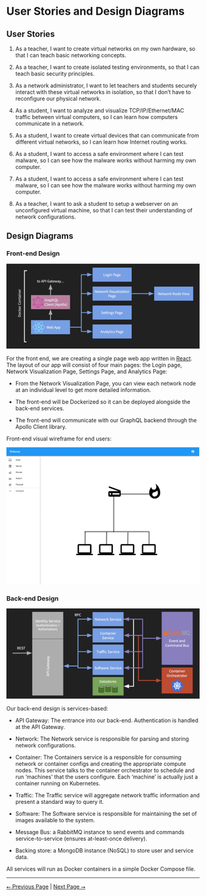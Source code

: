 # User Stories and Design Diagrams

## User Stories

1. As a teacher, I want to create virtual networks on my own hardware, so that I can teach basic networking concepts.

2. As a teacher, I want to create isolated testing environments, so that I can teach basic security principles.

3. As a network administrator, I want to let teachers and students securely interact with these virtual networks in isolation, so that I don’t have to reconfigure our physical network.

4. As a student, I want to analyze and visualize TCP/IP/Ethernet/MAC traffic between virtual computers, so I can learn how computers communicate in a network.

5. As a student, I want to create virtual devices that can communicate from different virtual networks, so I can learn how Internet routing works.

6. As a student, I want to access a safe environment where I can test malware, so I can see how the malware works without harming my own computer.

7. As a student, I want to access a safe environment where I can test malware, so I can see how the malware works without harming my own computer.

8. As a teacher, I want to ask a student to setup a webserver on an unconfigured virtual machine, so that I can test their understanding of network configurations.

## Design Diagrams

### Front-end Design

![Front End Design Diagram](03-design-front-end.jpg)

For the front end, we are creating a single page web app written in [React](https://reactjs.org). The layout of our app will consist of four main pages: the Login page, Network Visualization Page, Settings Page, and Analytics Page:

- From the Network Visualization Page, you can view each network node at an individual level to get more detailed information.

- The front-end will be Dockerized so it can be deployed alongside the back-end services.

- The front-end will communicate with our GraphQL backend through the Apollo Client library.

Front-end visual wireframe for end users:

![Front End Wireframe](03-front-end-wireframe.png)

### Back-end Design

![Back End Design Diagram](03-design-back-end.jpg)

Our back-end design is services-based:

- API Gateway: The entrance into our back-end. Authentication is handled at the API Gateway.

- Network: The Network service is responsible for parsing and storing network configurations.

- Container: The Containers service is a responsible for consuming network or container configs and creating the appropriate compute nodes. This service talks to the container orchestrator to schedule and run ‘machines’ that the users configure. Each ‘machine’ is actually just a container running on Kubernetes.

- Traffic: The Traffic service will aggregate network traffic information and present a standard way to query it.

- Software: The Software service is responsible for maintaining the set of images available to the system.

- Message Bus: a RabbitMQ instance to send events and commands service-to-service (ensures at-least-once delivery).

- Backing store: a MongoDB instance (NoSQL) to store user and service data.

All services will run as Docker containers in a simple Docker Compose file.

---

[⭠ Previous Page](02-project-description.md) | [Next Page ⭢](04-project-tasks-and-timeline.md)
